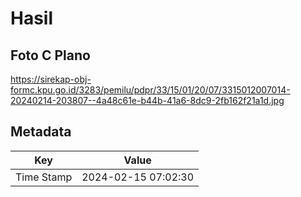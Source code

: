# Hasil

## Foto C Plano

https://sirekap-obj-formc.kpu.go.id/3283/pemilu/pdpr/33/15/01/20/07/3315012007014-20240214-203807--4a48c61e-b44b-41a6-8dc9-2fb162f21a1d.jpg


## Metadata

| Key        | Value               |
| ---------- | ------------------- |
| Time Stamp | 2024-02-15 07:02:30 |



